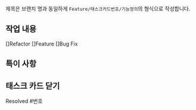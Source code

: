 제목은 브랜치 명과 동일하게 `Feature/태스크카드번호/기능정의`의 형식으로 작성합니다.

## 작업 내용
[]Refactor
[]Feature
[]Bug Fix

## 특이 사항 

## 태스크 카드 닫기 
Resolved #번호 
